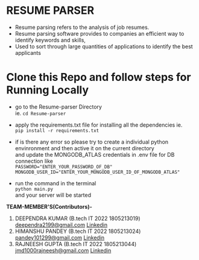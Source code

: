 # RESUME PARSER 

* Resume parsing refers to the analysis of job resumes.
* Resume parsing software provides to companies an efficient way to identify keywords and skills, 
* Used to sort through large quantities of applications to identify the best applicants


# Clone this Repo and follow steps for Running Locally


  
*   go to the Resume-parser Directory   
      ie. `cd Resume-parser`

 
*   apply the requirements.txt file for installing all the dependencies
    ie.  
     `pip install -r requirements.txt`


*    if is there any error so please try to create a individual python envinronment and then active it on the current  directory      
     and update the MONGODB_ATLAS credentials in .env file for DB connection like  
     `PASSWORD="ENTER_YOUR_PASSWORD_OF_DB"`    
     `MONGODB_USER_ID="ENTER_YOUR_MONGODB_USER_ID_OF_MONGODB_ATLAS"`
 
 *   run the command in the terminal  
     `python main.py`   
     and your server will be started 


**TEAM-MEMBER'S(Contributors)-**
1. DEEPENDRA KUMAR (B.tech IT 2022 1805213019) deependra2199@gmail.com      [Linkedin](https://www.linkedin.com/in/deependra-kumar-794201180/)  
2. HIMANSHU PANDEY (B.tech IT 2022  1805213024) pandey101299@gmail.com       [Linkedin](https://www.linkedin.com/in/himanshu-pandey-07128818a/)  
3. RAJNEESH GUPTA  (B.tech IT 2022 1805213044) jmd1000rajneesh@gmail.com      [Linkedin](https://www.linkedin.com/in/rajneesh-gupta-b506a4183/)   
